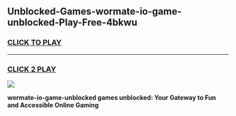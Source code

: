 
## Unblocked-Games-wormate-io-game-unblocked-Play-Free-4bkwu
<h3>
<a href="https://premium76.site?title=wormate-io-game-unblocked&ref=15A">CLICK TO PLAY</a></h3>
<hr>

<h3>
<a href="https://premium76.site?title=wormate-io-game-unblocked&ref=15A">CLICK 2 PLAY</a>
  
</h3>

<a href="https://premium76.site?title=wormate-io-game-unblocked&ref=15A"><img src="https://clearcache.store/games.png"></a>


**wormate-io-game-unblocked games unblocked: Your Gateway to Fun and Accessible Online Gaming**
